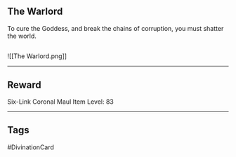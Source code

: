 ## The Warlord
To cure the Goddess,
and break the chains of corruption,
you must shatter the world.
## 
![[The Warlord.png]]

---
## Reward
Six-Link Coronal Maul
Item Level: 83

---
## Tags
#DivinationCard